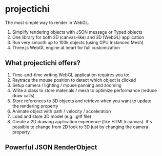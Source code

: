 # projectichi

The most simple way to render in WebGL. 
1. Simplify rendering objects with JSON message or Typed objects
1. One library for both 2D (canvas-like) and 3D (WebGL) application
1. Run very smooth up to 100k objects (using GPU Instanced Mesh)
1. Three.js WebGL engine at heart for full customization

## What projectichi offers?
1. Time-and-time writing WebGL application requires you to:
  1. Raytrace the mouse position to detect which object is clicked
  1. Setup camera / lighting / mouse panning and zooming
  1. Write a class to store materials / mesh to optimize performance (reduce draw calls)
  1. Store references to 3D objects and retrieve when you want to update the rendering property
  1. Animate object with path / velocity / acceleration
  1. Load and store 3D model (e.g. .gltf file)
1. Create a 2D drawing application experience (like HTML5 canvas). It's possible to change from 2D look to 3D just by changing the camera property. 

## Powerful JSON RenderObject
